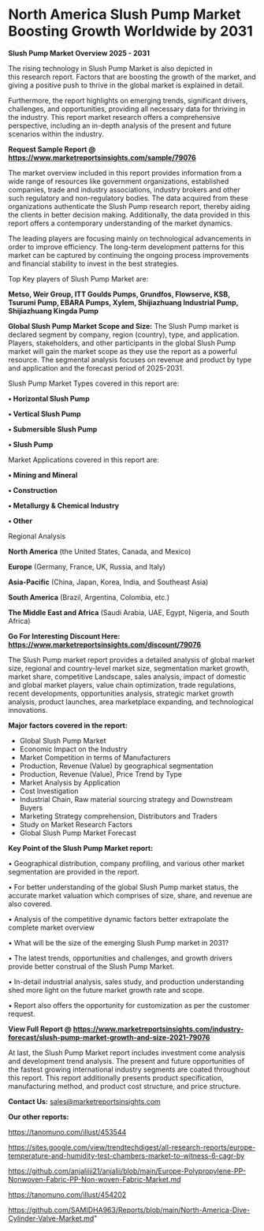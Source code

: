  # North America Slush Pump Market Boosting Growth Worldwide by 2031

<Strong> Slush Pump Market Overview 2025 - 2031</strong>

The rising technology in Slush Pump Market is also depicted in this research report. Factors that are boosting the growth of the market, and giving a positive push to thrive in the global market is explained in detail.

Furthermore, the report highlights on emerging trends, significant drivers, challenges, and opportunities, providing all necessary data for thriving in the industry. This report market research offers a comprehensive perspective, including an in-depth analysis of the present and future scenarios within the industry.

<strong>Request Sample Report @ <a href=https://www.marketreportsinsights.com/sample/79076>https://www.marketreportsinsights.com/sample/79076</a></strong>

The market overview included in this report provides information from a wide range of resources like government organizations, established companies, trade and industry associations, industry brokers and other such regulatory and non-regulatory bodies. The data acquired from these organizations authenticate the Slush Pump research report, thereby aiding the clients in better decision making. Additionally, the data provided in this report offers a contemporary understanding of the market dynamics.

The leading players are focusing mainly on technological advancements in order to improve efficiency. The long-term development patterns for this market can be captured by continuing the ongoing process improvements and financial stability to invest in the best strategies.

Top Key players of Slush Pump Market are:

<strong>Metso, Weir Group, ITT Goulds Pumps, Grundfos, Flowserve, KSB, Tsurumi Pump, EBARA Pumps, Xylem, Shijiazhuang Industrial Pump, Shijiazhuang Kingda Pump</strong>

<strong><b>Global Slush Pump Market Scope and Size:</b></strong>
The Slush Pump market is declared segment by company, region (country), type, and application. Players, stakeholders, and other participants in the global Slush Pump market will gain the market scope as they use the report as a powerful resource. The segmental analysis focuses on revenue and product by type and application and the forecast period of 2025-2031.

Slush Pump Market Types covered in this report are:

<strong>• Horizontal Slush Pump

• Vertical Slush Pump

• Submersible Slush Pump

• Slush Pump</strong>

Market Applications covered in this report are:

<strong>• Mining and Mineral

• Construction

• Metallurgy & Chemical Industry

• Other</strong> 

Regional Analysis

<strong>North America</strong> (the United States, Canada, and Mexico)

<strong>Europe</strong> (Germany, France, UK, Russia, and Italy)

<strong>Asia-Pacific</strong> (China, Japan, Korea, India, and Southeast Asia)

<strong>South America</strong> (Brazil, Argentina, Colombia, etc.)

<strong>The Middle East and Africa</strong> (Saudi Arabia, UAE, Egypt, Nigeria, and South Africa)

<strong>Go For Interesting Discount Here: <a href=https://www.marketreportsinsights.com/discount/79076>https://www.marketreportsinsights.com/discount/79076</a></strong>

The Slush Pump market report provides a detailed analysis of global market size, regional and country-level market size, segmentation market growth, market share, competitive Landscape, sales analysis, impact of domestic and global market players, value chain optimization, trade regulations, recent developments, opportunities analysis, strategic market growth analysis, product launches, area marketplace expanding, and technological innovations.

<strong><b>Major factors covered in the report:</b></strong>
<ul>
  <li>Global Slush Pump Market </li>
  <li>Economic Impact on the Industry</li>
  <li>Market Competition in terms of Manufacturers</li>
  <li>Production, Revenue (Value) by geographical segmentation</li>
  <li>Production, Revenue (Value), Price Trend by Type</li>
  <li>Market Analysis by Application</li>
  <li>Cost Investigation</li>
  <li>Industrial Chain, Raw material sourcing strategy and Downstream Buyers</li>
  <li>Marketing Strategy comprehension, Distributors and Traders</li>
  <li>Study on Market Research Factors</li>
  <li>Global Slush Pump Market Forecast</li>
</ul>

<strong><b>Key Point of the Slush Pump Market report:</b></strong>

• Geographical distribution, company profiling, and various other market segmentation are provided in the report.

• For better understanding of the global Slush Pump market status, the accurate market valuation which comprises of size, share, and revenue are also covered.

• Analysis of the competitive dynamic factors better extrapolate the complete market overview

• What will be the size of the emerging Slush Pump market in 2031?

• The latest trends, opportunities and challenges, and growth drivers provide better construal of the Slush Pump Market.

• In-detail industrial analysis, sales study, and production understanding shed more light on the future market growth rate and scope.

• Report also offers the opportunity for customization as per the customer request.

<strong><b>View Full Report @ <a href=https://www.marketreportsinsights.com/industry-forecast/slush-pump-market-growth-and-size-2021-79076>https://www.marketreportsinsights.com/industry-forecast/slush-pump-market-growth-and-size-2021-79076</a></b></strong>


At last, the Slush Pump Market report includes investment come analysis and development trend analysis. The present and future opportunities of the fastest growing international industry segments are coated throughout this report. This report additionally presents product specification, manufacturing method, and product cost structure, and price structure.

<strong>Contact Us:</strong>
sales@marketreportsinsights.com

<strong>Our other reports:</strong>

<a href=https://tanomuno.com/illust/453544>https://tanomuno.com/illust/453544</a>

<a href=https://sites.google.com/view/trendtechdigest/all-research-reports/europe-temperature-and-humidity-test-chambers-market-to-witness-6-cagr-by>https://sites.google.com/view/trendtechdigest/all-research-reports/europe-temperature-and-humidity-test-chambers-market-to-witness-6-cagr-by</a>

<a href=https://github.com/anjaliiii21/anjalii/blob/main/Europe-Polypropylene-PP-Nonwoven-Fabric-PP-Non-woven-Fabric-Market.md>https://github.com/anjaliiii21/anjalii/blob/main/Europe-Polypropylene-PP-Nonwoven-Fabric-PP-Non-woven-Fabric-Market.md</a>

<a href=https://tanomuno.com/illust/454202>https://tanomuno.com/illust/454202</a>

<a href=https://github.com/SAMIDHA963/Reports/blob/main/North-America-Dive-Cylinder-Valve-Market.md>https://github.com/SAMIDHA963/Reports/blob/main/North-America-Dive-Cylinder-Valve-Market.md</a>"
